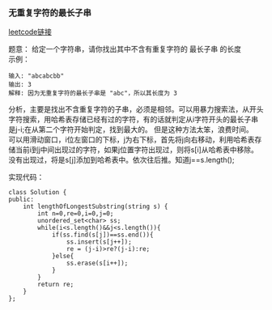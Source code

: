 ### 无重复字符的最长子串  
[leetcode链接](https://leetcode-cn.com/problems/longest-substring-without-repeating-characters/description/)

题意： 
给定一个字符串，请你找出其中不含有重复字符的 最长子串 的长度  
示例：
~~~ 
输入: "abcabcbb"
输出: 3 
解释: 因为无重复字符的最长子串是 "abc"，所以其长度为 3
~~~

分析，主要是找出不含重复字符的子串，必须是相邻。可以用暴力搜索法，从开头字符搜索，用哈希表存储已经有过的字符，有的话就判定从i字符开头的最长子串是j-i;在从第二个字符开始判定，找到最大的。
但是这种方法太笨，浪费时间。  
可以用滑动窗口，i位左窗口的下标，j为右下标，首先将j向右移动，利用哈希表存储当前i到j中间出现过的字符，如果j位置字符出现过，则将s[i]从哈希表中移除。
没有出现过，将是s[j]添加到哈希表中。依次往后推。知道j==s.length();


实现代码：
~~~
class Solution {
public:
    int lengthOfLongestSubstring(string s) {
        int n=0,re=0,i=0,j=0;
        unordered_set<char> ss;
        while(i<s.length()&&j<s.length()){
            if(ss.find(s[j])==ss.end()){
                ss.insert(s[j++]);
                re = (j-i)>re?(j-i):re;
            }else{
                ss.erase(s[i++]);
            }
        }
        return re;
    }
};
~~~